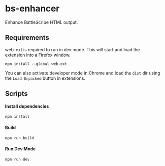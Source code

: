 # bs-enhancer
Enhance BattleScribe HTML output.

## Requirements
web-ext is required to run in dev mode. This will start and load the extension into a Firefox window. 

`npm install --global web-ext`

You can also activate developer mode in Chrome and load the `dist` dir using the `Load Unpacked` button in extensions. 

## Scripts

#### Install dependencies
`npm install`

#### Build
`npm run build`

#### Run Dev Mode
`npm run dev`
